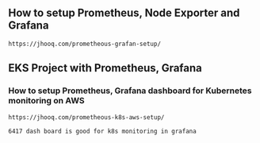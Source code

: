 ## How to setup Prometheus, Node Exporter and Grafana

```
https://jhooq.com/prometheous-grafan-setup/
```
## EKS Project with Prometheus, Grafana
### How to setup Prometheus, Grafana dashboard for Kubernetes monitoring on AWS
```
https://jhooq.com/prometheous-k8s-aws-setup/
```
```
6417 dash board is good for k8s monitoring in grafana 
```

